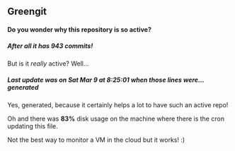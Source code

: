 ## Greengit

#### Do you wonder why this repository is so active?

##### After all it has 943 commits!

But is it *really* active? Well...

##### Last update was on Sat Mar 9 at 8:25:01 when those lines were... generated

Yes, generated, because it certainly helps a lot to have such an active repo!

Oh and there was **83%** disk usage on the machine
where there is the cron updating this file.

Not the best way to monitor a VM in the cloud but it works! :)
